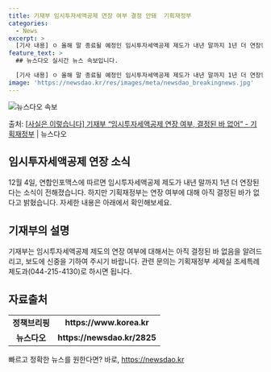 ```yaml
---
title: 기재부 임시투자세액공제 연장 여부 결정 안돼  기획재정부
categories:
  - News
excerpt: >
  [기사 내용] ㅇ 올해 말 종료될 예정인 임시투자세액공제 제도가 내년 말까지 1년 더 연장된다. [기재부 설…
feature_text: >
  ## 뉴스다오 실시간 뉴스 속보입니다.

  [기사 내용] ㅇ 올해 말 종료될 예정인 임시투자세액공제 제도가 내년 말까지 1년 더 연장된다. [기재부 설…
image: 'https://newsdao.kr/res/images/meta/newsdao_breakingnews.jpg'
---
```


![뉴스다오 속보](https://newsdao.kr/res/images/meta/newsdao_breakingnews.jpg)

<p>출처: <a href="https://newsdao.kr/2825" rel="dofollow">[사실은 이렇습니다] 기재부 “임시투자세액공제 연장 여부, 결정된 바 없어” - 기획재정부</a> | 뉴스다오</p>

<h2 data-ke-size="size26">임시투자세액공제 연장 소식</h2>
<p data-ke-size="size16">12월 4일, 연합인포맥스에 따르면 임시투자세액공제 제도가 내년 말까지 1년 더 연장된다는 소식이 전해졌습니다. 하지만 기획재정부는 연장 여부에 대해 아직 결정된 바가 없다고 밝혔습니다. 자세한 내용은 아래에서 확인해보세요.</p>

<h2 data-ke-size="size26">기재부의 설명</h2>
<p data-ke-size="size16">기재부는 임시투자세액공제 제도의 연장 여부에 대해서는 아직 결정된 바 없음을 알려드리고, 보도에 신중을 기하여 주시기 바랍니다. 관련 문의는 기획재정부 세제실 조세특례제도과(044-215-4130)로 하시면 됩니다.</p>

<h2 data-ke-size="size26">자료출처</h2>
<table>
  <tr>
    <td style="text-align: center; height: 17px;"><b>정책브리핑</b></td>
    <td style="text-align: center; height: 17px;"><b>https://www.korea.kr</b></td>
  </tr>
  <tr>
    <td style="text-align: center; height: 17px;"><b>뉴스다오</b></td>
    <td style="text-align: center; height: 17px;"><b>https://newsdao.kr/2825</b></td>
  </tr>
</table> 

빠르고 정확한 뉴스를 원한다면? 바로, <a href="https://newsdao.kr" rel="dofollow">https://newsdao.kr</a>


    
